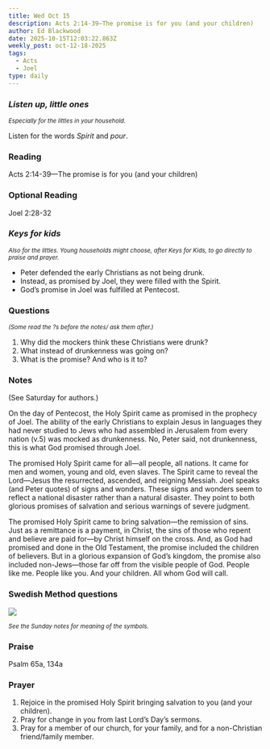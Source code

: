 ```yaml
---
title: Wed Oct 15
description: Acts 2:14-39—The promise is for you (and your children)
author: Ed Blackwood
date: 2025-10-15T12:03:22.863Z
weekly_post: oct-12-18-2025
tags:
  - Acts
  - Joel
type: daily
---
```

### *Listen up, little ones*

<div><small><i>Especially for the littles in your household.</i></small></div>

Listen for the words *Spirit* and *pour*.

### Reading

Acts 2:14-39—The promise is for you (and your children)

### Optional Reading

Joel 2:28-32

### *Keys for kids*

<div><small><i>Also for the littles. Young households might choose, after Keys for Kids, to go directly to praise and prayer.</i></small></div>

* Peter defended the early Christians as not being drunk.
* Instead, as promised by Joel, they were filled with the Spirit.
* God’s promise in Joel was fulfilled at Pentecost.

### Questions

<div><small><i>(Some read the ?s before the notes/ ask them after.)</i></small></div>

1. Why did the mockers think these Christians were drunk?
2. What instead of drunkenness was going on?
3. What is the promise? And who is it to?

### Notes

(See Saturday for authors.)	

On the day of Pentecost, the Holy Spirit came as promised in the prophecy of Joel. The ability of the early Christians to explain Jesus in languages they had never studied to Jews who had assembled in Jerusalem from every nation (v.5) was mocked as drunkenness. No, Peter said, not drunkenness, this is what God promised through Joel.

The promised Holy Spirit came for all—all people, all nations. It came for men and women, young and old, even slaves. The Spirit came to reveal the Lord—Jesus the resurrected, ascended, and reigning Messiah. Joel speaks (and Peter quotes) of signs and wonders. These signs and wonders seem to reflect a national disaster rather than a natural disaster. They point to both glorious promises of salvation and serious warnings of severe judgment. 

The promised Holy Spirit came to bring salvation—the remission of sins. Just as a remittance is a payment, in Christ, the sins of those who repent and believe are paid for—by Christ himself on the cross. And, as God had promised and done in the Old Testament, the promise included the children of believers. But in a glorious expansion of God’s kingdom, the promise also included non-Jews—those far off from the visible people of God. People like me. People like you. And your children. All whom God will call.

### Swedish Method questions

![](/static/img/family_worship_study_ed-swedish_questions.png)

<div><small><i>See the Sunday notes for meaning of the symbols.</i></small></div>

### Praise

P﻿salm 65a, 134a

### Prayer

1. Rejoice in the promised Holy Spirit bringing salvation to you (and your children).
2. Pray for change in you from last Lord’s Day’s sermons.
3. Pray for a member of our church, for your family, and for a non-Christian friend/family member.
